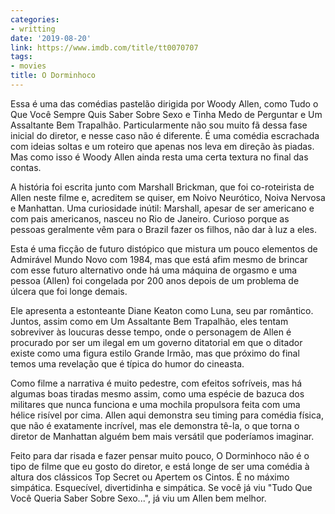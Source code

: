 ```yaml
---
categories:
- writting
date: '2019-08-20'
link: https://www.imdb.com/title/tt0070707
tags:
- movies
title: O Dorminhoco
---
```


Essa é uma das comédias pastelão dirigida por Woody Allen, como Tudo o Que Você Sempre Quis Saber Sobre Sexo e Tinha Medo de Perguntar e Um Assaltante Bem Trapalhão. Particularmente não sou muito fã dessa fase inicial do diretor, e nesse caso não é diferente. É uma comédia escrachada com ideias soltas e um roteiro que apenas nos leva em direção às piadas. Mas como isso é Woody Allen ainda resta uma certa textura no final das contas.

A história foi escrita junto com Marshall Brickman, que foi co-roteirista de Allen neste filme e, acreditem se quiser, em Noivo Neurótico, Noiva Nervosa e Manhattan. Uma curiosidade inútil: Marshall, apesar de ser americano e com pais americanos, nasceu no Rio de Janeiro. Curioso porque as pessoas geralmente vêm para o Brazil fazer os filhos, não dar à luz a eles.

Esta é uma ficção de futuro distópico que mistura um pouco elementos de Admirável Mundo Novo com 1984, mas que está afim mesmo de brincar com esse futuro alternativo onde há uma máquina de orgasmo e uma pessoa (Allen) foi congelada por 200 anos depois de um problema de úlcera que foi longe demais.

Ele apresenta a estonteante Diane Keaton como Luna, seu par romântico. Juntos, assim como em Um Assaltante Bem Trapalhão, eles tentam sobreviver às loucuras desse tempo, onde o personagem de Allen é procurado por ser um ilegal em um governo ditatorial em que o ditador existe como uma figura estilo Grande Irmão, mas que próximo do final temos uma revelação que é típica do humor do cineasta.

Como filme a narrativa é muito pedestre, com efeitos sofríveis, mas há algumas boas tiradas mesmo assim, como uma espécie de bazuca dos militares que nunca funciona e uma mochila propulsora feita com uma hélice risível por cima. Allen aqui demonstra seu timing para comédia física, que não é exatamente incrível, mas ele demonstra tê-la, o que torna o diretor de Manhattan alguém bem mais versátil que poderíamos imaginar.

Feito para dar risada e fazer pensar muito pouco, O Dorminhoco não é o tipo de filme que eu gosto do diretor, e está longe de ser uma comédia à altura dos clássicos Top Secret ou Apertem os Cintos. É no máximo simpática. Esquecível, divertidinha e simpática. Se você já viu "Tudo Que Você Queria Saber Sobre Sexo...", já viu um Allen bem melhor.

